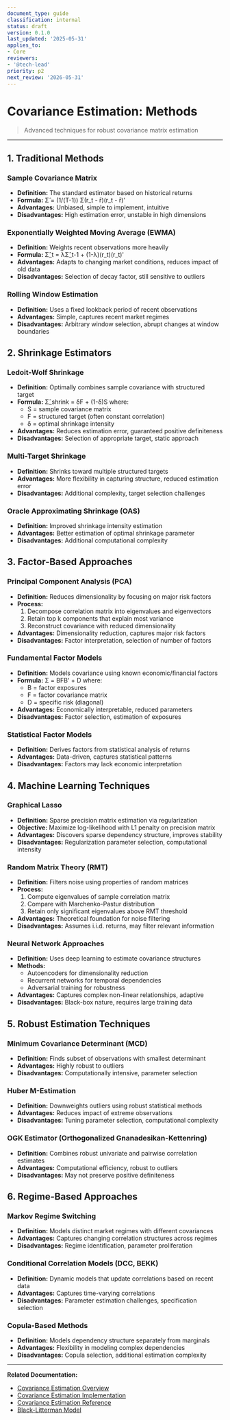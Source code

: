 ```yaml
---
document_type: guide
classification: internal
status: draft
version: 0.1.0
last_updated: '2025-05-31'
applies_to:
- Core
reviewers:
- '@tech-lead'
priority: p2
next_review: '2026-05-31'
---
```


# Covariance Estimation: Methods

> Advanced techniques for robust covariance matrix estimation

---

## 1. Traditional Methods

### Sample Covariance Matrix

* **Definition:** The standard estimator based on historical returns
* **Formula:** Σ̂ = (1/(T-1)) Σ(r_t - r̄)(r_t - r̄)'
* **Advantages:** Unbiased, simple to implement, intuitive
* **Disadvantages:** High estimation error, unstable in high dimensions

### Exponentially Weighted Moving Average (EWMA)

* **Definition:** Weights recent observations more heavily
* **Formula:** Σ̂_t = λΣ̂_t-1 + (1-λ)(r_t)(r_t)'
* **Advantages:** Adapts to changing market conditions, reduces impact of old data
* **Disadvantages:** Selection of decay factor, still sensitive to outliers

### Rolling Window Estimation

* **Definition:** Uses a fixed lookback period of recent observations
* **Advantages:** Simple, captures recent market regimes
* **Disadvantages:** Arbitrary window selection, abrupt changes at window boundaries

## 2. Shrinkage Estimators

### Ledoit-Wolf Shrinkage

* **Definition:** Optimally combines sample covariance with structured target
* **Formula:** Σ̂_shrink = δF + (1-δ)S where:
  * S = sample covariance matrix
  * F = structured target (often constant correlation)
  * δ = optimal shrinkage intensity
* **Advantages:** Reduces estimation error, guaranteed positive definiteness
* **Disadvantages:** Selection of appropriate target, static approach

### Multi-Target Shrinkage

* **Definition:** Shrinks toward multiple structured targets
* **Advantages:** More flexibility in capturing structure, reduced estimation error
* **Disadvantages:** Additional complexity, target selection challenges

### Oracle Approximating Shrinkage (OAS)

* **Definition:** Improved shrinkage intensity estimation
* **Advantages:** Better estimation of optimal shrinkage parameter
* **Disadvantages:** Additional computational complexity

## 3. Factor-Based Approaches

### Principal Component Analysis (PCA)

* **Definition:** Reduces dimensionality by focusing on major risk factors
* **Process:**
  1. Decompose correlation matrix into eigenvalues and eigenvectors
  2. Retain top k components that explain most variance
  3. Reconstruct covariance with reduced dimensionality
* **Advantages:** Dimensionality reduction, captures major risk factors
* **Disadvantages:** Factor interpretation, selection of number of factors

### Fundamental Factor Models

* **Definition:** Models covariance using known economic/financial factors
* **Formula:** Σ = BFB' + D where:
  * B = factor exposures
  * F = factor covariance matrix
  * D = specific risk (diagonal)
* **Advantages:** Economically interpretable, reduced parameters
* **Disadvantages:** Factor selection, estimation of exposures

### Statistical Factor Models

* **Definition:** Derives factors from statistical analysis of returns
* **Advantages:** Data-driven, captures statistical patterns
* **Disadvantages:** Factors may lack economic interpretation

## 4. Machine Learning Techniques

### Graphical Lasso

* **Definition:** Sparse precision matrix estimation via regularization
* **Objective:** Maximize log-likelihood with L1 penalty on precision matrix
* **Advantages:** Discovers sparse dependency structure, improves stability
* **Disadvantages:** Regularization parameter selection, computational intensity

### Random Matrix Theory (RMT)

* **Definition:** Filters noise using properties of random matrices
* **Process:**
  1. Compute eigenvalues of sample correlation matrix
  2. Compare with Marchenko-Pastur distribution
  3. Retain only significant eigenvalues above RMT threshold
* **Advantages:** Theoretical foundation for noise filtering
* **Disadvantages:** Assumes i.i.d. returns, may filter relevant information

### Neural Network Approaches

* **Definition:** Uses deep learning to estimate covariance structures
* **Methods:**
  * Autoencoders for dimensionality reduction
  * Recurrent networks for temporal dependencies
  * Adversarial training for robustness
* **Advantages:** Captures complex non-linear relationships, adaptive
* **Disadvantages:** Black-box nature, requires large training data

## 5. Robust Estimation Techniques

### Minimum Covariance Determinant (MCD)

* **Definition:** Finds subset of observations with smallest determinant
* **Advantages:** Highly robust to outliers
* **Disadvantages:** Computationally intensive, parameter selection

### Huber M-Estimation

* **Definition:** Downweights outliers using robust statistical methods
* **Advantages:** Reduces impact of extreme observations
* **Disadvantages:** Tuning parameter selection, computational complexity

### OGK Estimator (Orthogonalized Gnanadesikan-Kettenring)

* **Definition:** Combines robust univariate and pairwise correlation estimates
* **Advantages:** Computational efficiency, robust to outliers
* **Disadvantages:** May not preserve positive definiteness

## 6. Regime-Based Approaches

### Markov Regime Switching

* **Definition:** Models distinct market regimes with different covariances
* **Advantages:** Captures changing correlation structures across regimes
* **Disadvantages:** Regime identification, parameter proliferation

### Conditional Correlation Models (DCC, BEKK)

* **Definition:** Dynamic models that update correlations based on recent data
* **Advantages:** Captures time-varying correlations
* **Disadvantages:** Parameter estimation challenges, specification selection

### Copula-Based Methods

* **Definition:** Models dependency structure separately from marginals
* **Advantages:** Flexibility in modeling complex dependencies
* **Disadvantages:** Copula selection, additional estimation complexity

---

**Related Documentation:**
* [Covariance Estimation Overview](./covariance-estimation-overview.md)
* [Covariance Estimation Implementation](./covariance-estimation-implementation.md)
* [Covariance Estimation Reference](./covariance-estimation-reference.md)
* [Black-Litterman Model](../Integration/FinancialModels/BlackLitterman.md)